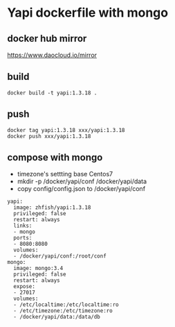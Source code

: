 # Yapi dockerfile with mongo

## docker hub mirror
https://www.daocloud.io/mirror

## build
```
docker build -t yapi:1.3.18 .
```
## push
```
docker tag yapi:1.3.18 xxx/yapi:1.3.18
docker push xxx/yapi:1.3.18
```

## compose with mongo
- timezone's settting base Centos7  
- mkdir -p /docker/yapi/conf /docker/yapi/data
- copy config/config.json to /docker/yapi/conf
```
yapi:
  image: zhfish/yapi:1.3.18
  privileged: false
  restart: always
  links:
  - mongo
  ports:
  - 8080:8080
  volumes:
  - /docker/yapi/conf:/root/conf
mongo:
  image: mongo:3.4
  privileged: false
  restart: always
  expose:
  - 27017
  volumes:
  - /etc/localtime:/etc/localtime:ro
  - /etc/timezone:/etc/timezone:ro
  - /docker/yapi/data:/data/db
```

